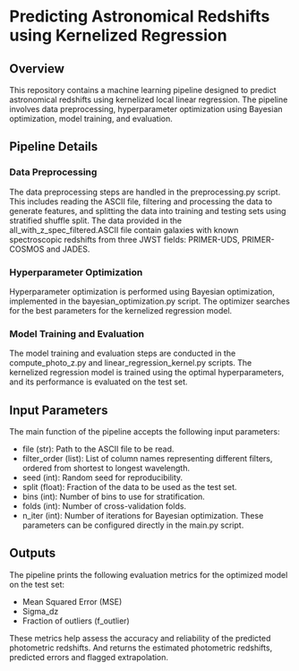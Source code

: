 # Predicting Astronomical Redshifts using Kernelized Regression
## Overview
This repository contains a machine learning pipeline designed to predict astronomical redshifts using kernelized local linear regression. The pipeline involves data preprocessing, hyperparameter optimization using Bayesian optimization, model training, and evaluation.
## Pipeline Details
### Data Preprocessing
The data preprocessing steps are handled in the preprocessing.py script. This includes reading the ASCII file, filtering and processing the data to generate features, and splitting the data into training and testing sets using stratified shuffle split.
The data provided in the all_with_z_spec_filtered.ASCII file contain galaxies with known spectroscopic redshifts from three JWST fields: PRIMER-UDS, PRIMER-COSMOS and JADES.
### Hyperparameter Optimization
Hyperparameter optimization is performed using Bayesian optimization, implemented in the bayesian_optimization.py script. The optimizer searches for the best parameters for the kernelized regression model.
### Model Training and Evaluation
The model training and evaluation steps are conducted in the compute_photo_z.py and linear_regression_kernel.py scripts. The kernelized regression model is trained using the optimal hyperparameters, and its performance is evaluated on the test set.
## Input Parameters
The main function of the pipeline accepts the following input parameters:
- file (str): Path to the ASCII file to be read.
- filter_order (list): List of column names representing different filters, ordered from shortest to longest wavelength.
- seed (int): Random seed for reproducibility.
- split (float): Fraction of the data to be used as the test set.
- bins (int): Number of bins to use for stratification.
- folds (int): Number of cross-validation folds.
- n_iter (int): Number of iterations for Bayesian optimization.
These parameters can be configured directly in the main.py script.
## Outputs
The pipeline prints the following evaluation metrics for the optimized model on the test set:
- Mean Squared Error (MSE)
- Sigma_dz
- Fraction of outliers (f_outlier)
  
These metrics help assess the accuracy and reliability of the predicted photometric redshifts.
And returns the estimated photometric redshifts, predicted errors and flagged extrapolation.
